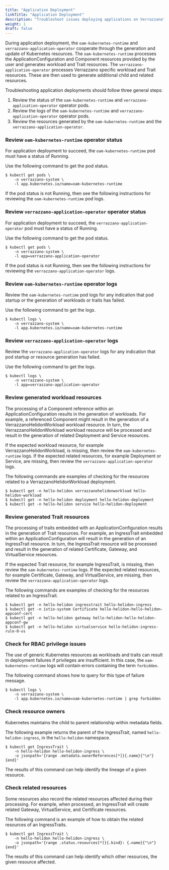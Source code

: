 ```yaml
---
title: "Application Deployment"
linkTitle: "Application Deployment"
description: "Troubleshoot issues deploying applications on Verrazzano"
weight: 1
draft: false
---
```


During application deployment, the `oam-kubernetes-runtime` and `verrazzano-application-operator` cooperate through the generation and update of Kubernetes resources.
The `oam-kubernetes-runtime` processes the ApplicationConfiguration and Component resources provided by the user and generates workload and Trait resources.
The `verrazzano-application-operator` processes Verrazzano specific workload and Trait resources.
These are then used to generate additional child and related resources.

Troubleshooting application deployments should follow three general steps:
1. Review the status of the `oam-kubernetes-runtime` and `verrazzano-application-operator` operator pods.
2. Review the logs of the `oam-kubernetes-runtime` and `verrazzano-application-operator` operator pods.
3. Review the resources generated by the `oam-kubernetes-runtime` and the `verrazzano-application-operator`.

### Review `oam-kubernetes-runtime` operator status
For application deployment to succeed, the `oam-kubernetes-runtime` pod must have a status of Running.

Use the following command to get the pod status.
```shell
$ kubectl get pods \
    -n verrazzano-system \
    -l app.kubernetes.io/name=oam-kubernetes-runtime
```
If the pod status is not Running, then see the following instructions for reviewing the `oam-kubernetes-runtime` pod logs.

### Review `verrazzano-application-operator` operator status
For application deployment to succeed, the `verrazzano-application-operator` pod must have a status of Running.

Use the following command to get the pod status.
```shell
$ kubectl get pods \
    -n verrazzano-system \
    -l app=verrazzano-application-operator
```
If the pod status is not Running, then see the following instructions for reviewing the `verrazzano-application-operator` logs.

### Review `oam-kubernetes-runtime` operator logs
Review the `oam-kubernetes-runtime` pod logs for any indication that pod startup or the generation of workloads or traits has failed.

Use the following command to get the logs.
```shell
$ kubectl logs \
    -n verrazzano-system \
    -l app.kubernetes.io/name=oam-kubernetes-runtime
```

### Review `verrazzano-application-operator` logs
Review the `verrazzano-application-operator` logs for any indication that pod startup or resource generation has failed.

Use the following command to get the logs.
```shell
$ kubectl logs \
    -n verrazzano-system \
    -l app=verrazzano-application-operator
```

### Review generated workload resources
The processing of a Component reference within an ApplicationConfiguration results in the generation of workloads.
For example, a referenced Component might result in the generation of a VerrazzanoHelidonWorkload workload resource.
In turn, the VerrazzanoHelidonWorkload workload resource will be processed and result in the generation of related Deployment and Service resources.

If the expected workload resource, for example VerrazzanoHelidonWorkload, is missing, then review the `oam-kubernetes-runtime` logs.
If the expected related resources, for example Deployment or Service, are missing, then review the `verrazzano-application-operator` logs.

The following commands are examples of checking for the resources related to a VerrazzanoHelidonWorkload deployment.
```shell
$ kubectl get -n hello-helidon verrazzanohelidonworkload hello-helidon-workload
$ kubectl get -n hello-helidon deployment hello-helidon-deployment
$ kubectl get -n hello-helidon service hello-helidon-deployment
```

### Review generated Trait resources
The processing of traits embedded with an ApplicationConfiguration results in the generation of Trait resources.
For example, an IngressTrait embedded within an ApplicationConfiguration will result in the generation of an IngressTrait resource.
In turn, the IngressTrait resource will be processed and result in the generation of related Certificate, Gateway, and VirtualService resources.

If the expected Trait resource, for example IngressTrait, is missing, then review the `oam-kubernetes-runtime` logs.
If the expected related resources, for example Certificate, Gateway, and VirtualService, are missing, then review the `verrazzano-application-operator` logs.

The following commands are examples of checking for the resources related to an IngressTrait.
```shell
$ kubectl get -n hello-helidon ingresstrait hello-helidon-ingress
$ kubectl get -n istio-system Certificate hello-helidon-hello-helidon-appconf-cert
$ kubectl get -n hello-helidon gateway hello-helidon-hello-helidon-appconf-gw
$ kubectl get -n hello-helidon virtualservice hello-helidon-ingress-rule-0-vs
```

### Check for RBAC privilege issues
The use of generic Kubernetes resources as workloads and traits can result in deployment failures if privileges are insufficient.
In this case, the `oam-kubernetes-runtime` logs will contain errors containing the term `forbidden`.

The following command shows how to query for this type of failure message.
```shell
$ kubectl logs \
    -n verrazzano-system \
    -l app.kubernetes.io/name=oam-kubernetes-runtime | grep forbidden
```

### Check resource owners
Kubernetes maintains the child to parent relationship within metadata fields.

The following example returns the parent of the IngressTrait, named `hello-helidon-ingress`, in the `hello-helidon` namespace.
```shell
$ kubectl get IngressTrait \
    -n hello-helidon hello-helidon-ingress \
    -o jsonpath='{range .metadata.ownerReferences[*]}{.name}{"\n"}{end}'
```
The results of this command can help identify the lineage of a given resource.

### Check related resources
Some resources also record the related resources affected during their processing.
For example, when processed, an IngressTrait will create related Gateway, VirtualService, and Certificate resources.

The following command is an example of how to obtain the related resources of an IngressTraits.
```shell
$ kubectl get IngressTrait \
    -n hello-helidon hello-helidon-ingress \
    -o jsonpath='{range .status.resources[*]}{.kind}: {.name}{"\n"}{end}'
```
The results of this command can help identify which other resources, the given resource affected.
